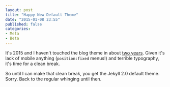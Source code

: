 ```yaml
---
layout: post
title: "Happy New Default Theme"
date: "2015-01-08 23:55"
published: false
categories:
- Meta
- Beta
---
```


It's 2015 and I haven't touched the blog theme in about [two years](https://web.archive.org/web/20130123060803/http://robhoward.id.au/). Given it's lack of mobile anything (`position:fixed` menus!) and terrible typography, it's time for a clean break.

So until I can make that clean break, you get the Jekyll 2.0 default theme. Sorry. Back to the regular whinging until then.
